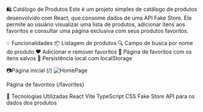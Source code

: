 🛍️ Catálogo de Produtos
Este é um projeto simples de catálogo de produtos desenvolvido com React, que consome dados de uma API Fake Store. Ele permite ao usuário visualizar uma lista de produtos, adicionar itens aos favoritos e consultar uma página exclusiva com seus produtos favoritos.

💡 Funcionalidades
📦 Listagem de produtos
🔍 Campo de busca por nome do produto
❤️ Adicionar e remover favoritos
🌟 Página de favoritos com os itens salvos
💾 Persistência local com localStorage

📷Página inicial (/)
![HomePage](https://github.com/user-attachments/assets/d03764eb-251f-4d55-bdd1-1d860172826f)

Página de favoritos (/favorites)

🚀 Tecnologias Utilizadas
React
Vite
TypeScript
CSS
Fake Store API para os dados dos produtos
